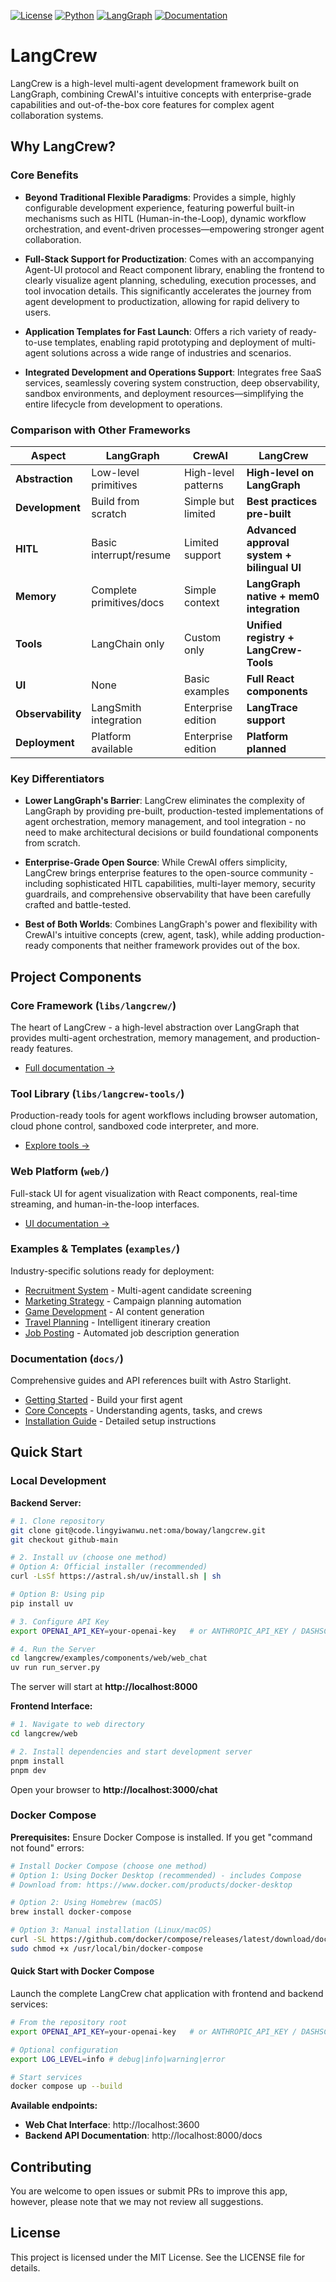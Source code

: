 [![License](https://img.shields.io/badge/license-MIT-blue.svg)](LICENSE)
[![Python](https://img.shields.io/badge/python-3.11%2B-blue.svg)](https://www.python.org/downloads/)
[![LangGraph](https://img.shields.io/badge/powered%20by-LangGraph-green.svg)](https://langchain-ai.github.io/langgraph/)
[![Documentation](https://img.shields.io/badge/docs-latest-brightgreen.svg)](./docs/)

# LangCrew

LangCrew is a high-level multi-agent development framework built on LangGraph, combining CrewAI's intuitive concepts with enterprise-grade capabilities and out-of-the-box core features for complex agent collaboration systems.

## Why LangCrew?

### Core Benefits

- **Beyond Traditional Flexible Paradigms**: Provides a simple, highly configurable development experience, featuring powerful built-in mechanisms such as HITL (Human-in-the-Loop), dynamic workflow orchestration, and event-driven processes—empowering stronger agent collaboration.

- **Full-Stack Support for Productization**: Comes with an accompanying Agent-UI protocol and React component library, enabling the frontend to clearly visualize agent planning, scheduling, execution processes, and tool invocation details. This significantly accelerates the journey from agent development to productization, allowing for rapid delivery to users.

- **Application Templates for Fast Launch**: Offers a rich variety of ready-to-use templates, enabling rapid prototyping and deployment of multi-agent solutions across a wide range of industries and scenarios.

- **Integrated Development and Operations Support**: Integrates free SaaS services, seamlessly covering system construction, deep observability, sandbox environments, and deployment resources—simplifying the entire lifecycle from development to operations.

### Comparison with Other Frameworks

| Aspect | LangGraph | CrewAI | LangCrew |
|--------|-----------|---------|----------|
| **Abstraction** | Low-level primitives | High-level patterns | **High-level on LangGraph** |
| **Development** | Build from scratch | Simple but limited | **Best practices pre-built** |
| **HITL** | Basic interrupt/resume | Limited support | **Advanced approval system + bilingual UI** |
| **Memory** | Complete primitives/docs | Simple context | **LangGraph native + mem0 integration** |
| **Tools** | LangChain only | Custom only | **Unified registry + LangCrew-Tools** |
| **UI** | None | Basic examples | **Full React components** |
| **Observability** | LangSmith integration | Enterprise edition | **LangTrace support** |
| **Deployment** | Platform available | Enterprise edition | **Platform planned** |

### Key Differentiators

- **Lower LangGraph's Barrier**: LangCrew eliminates the complexity of LangGraph by providing pre-built, production-tested implementations of agent orchestration, memory management, and tool integration - no need to make architectural decisions or build foundational components from scratch.

- **Enterprise-Grade Open Source**: While CrewAI offers simplicity, LangCrew brings enterprise features to the open-source community - including sophisticated HITL capabilities, multi-layer memory, security guardrails, and comprehensive observability that have been carefully crafted and battle-tested.

- **Best of Both Worlds**: Combines LangGraph's power and flexibility with CrewAI's intuitive concepts (crew, agent, task), while adding production-ready components that neither framework provides out of the box.

## Project Components

### Core Framework (`libs/langcrew/`)
The heart of LangCrew - a high-level abstraction over LangGraph that provides multi-agent orchestration, memory management, and production-ready features.
- [Full documentation →](./libs/langcrew/README.md)

### Tool Library (`libs/langcrew-tools/`)
Production-ready tools for agent workflows including browser automation, cloud phone control, sandboxed code interpreter, and more.
- [Explore tools →](./libs/langcrew-tools/README.md)

### Web Platform (`web/`)
Full-stack UI for agent visualization with React components, real-time streaming, and human-in-the-loop interfaces.
- [UI documentation →](./web/README.md)

### Examples & Templates (`examples/`)
Industry-specific solutions ready for deployment:
- [Recruitment System](./examples/recruitment/) - Multi-agent candidate screening
- [Marketing Strategy](./examples/marketing-strategy/) - Campaign planning automation
- [Game Development](./examples/game-builder-crew/) - AI content generation
- [Travel Planning](./examples/surprise-trip/) - Intelligent itinerary creation
- [Job Posting](./examples/job-posting/) - Automated job description generation

### Documentation (`docs/`)
Comprehensive guides and API references built with Astro Starlight.
- [Getting Started](./docs/src/content/docs/guides/quickstart.mdx) - Build your first agent
- [Core Concepts](./docs/src/content/docs/concepts/) - Understanding agents, tasks, and crews
- [Installation Guide](./docs/src/content/docs/guides/installation.mdx) - Detailed setup instructions

## Quick Start

### Local Development

**Backend Server:**
```bash
# 1. Clone repository
git clone git@code.lingyiwanwu.net:oma/boway/langcrew.git
git checkout github-main

# 2. Install uv (choose one method)
# Option A: Official installer (recommended)
curl -LsSf https://astral.sh/uv/install.sh | sh

# Option B: Using pip
pip install uv

# 3. Configure API Key
export OPENAI_API_KEY=your-openai-key   # or ANTHROPIC_API_KEY / DASHSCOPE_API_KEY

# 4. Run the Server
cd langcrew/examples/components/web/web_chat
uv run run_server.py
```

The server will start at **http://localhost:8000**

**Frontend Interface:**
```bash
# 1. Navigate to web directory
cd langcrew/web

# 2. Install dependencies and start development server
pnpm install
pnpm dev
```

Open your browser to **http://localhost:3000/chat**

### Docker Compose

**Prerequisites:** Ensure Docker Compose is installed. If you get "command not found" errors:
```bash
# Install Docker Compose (choose one method)
# Option 1: Using Docker Desktop (recommended) - includes Compose
# Download from: https://www.docker.com/products/docker-desktop

# Option 2: Using Homebrew (macOS)
brew install docker-compose

# Option 3: Manual installation (Linux/macOS)
curl -SL https://github.com/docker/compose/releases/latest/download/docker-compose-$(uname -s)-$(uname -m) -o /usr/local/bin/docker-compose
sudo chmod +x /usr/local/bin/docker-compose
```

#### Quick Start with Docker Compose

Launch the complete LangCrew chat application with frontend and backend services:

```bash
# From the repository root
export OPENAI_API_KEY=your-openai-key   # or ANTHROPIC_API_KEY / DASHSCOPE_API_KEY

# Optional configuration
export LOG_LEVEL=info # debug|info|warning|error

# Start services
docker compose up --build
```

**Available endpoints:**
- **Web Chat Interface**: http://localhost:3600
- **Backend API Documentation**: http://localhost:8000/docs



## Contributing

You are welcome to open issues or submit PRs to improve this app, however, please note that we may not review all suggestions.

## License

This project is licensed under the MIT License. See the LICENSE file for details.
